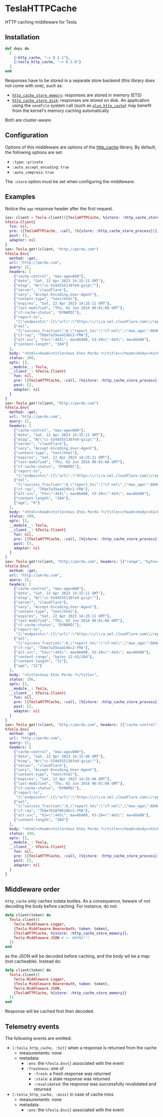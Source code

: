 # TeslaHTTPCache

HTTP caching middleware for Tesla

## Installation

```elixir
def deps do
  [
    {:http_cache, "~> 0.3.1"},
    {:tesla_http_cache, "~> 0.3.0"}
  ]
end
```

Responses have to be stored in a separate store backend (this library does not come with one), such
as:
- [`http_cache_store_memory`](https://github.com/tanguilp/http_cache_store_memory): responses are
stored in memory (ETS)
- [`http_cache_store_disk`](https://github.com/tanguilp/http_cache_store_disk): responses are
stored on disk. An application using the `sendfile` system call (such as
[`plug_http_cache`](https://github.com/tanguilp/plug_http_cache)) may benefit from the kernel's
memory caching automatically

Both are cluster-aware.

## Configuration

Options of this middleware are options of the [http_cache](https://hexdocs.pm/http_cache)
library, By default, the following options are set:
- `:type`: `:private`
- `:auto_accept_encoding`: `true`
- `:auto_compress`: `true`

The `:store` option must be set when configuring the middleware.

## Examples

Notice the `age` response header after the first request.

```elixir
iex> client = Tesla.client([{TeslaHTTPCache, %{store: :http_cache_store_process}}])
%Tesla.Client{
  fun: nil,
  pre: [{TeslaHTTPCache, :call, [%{store: :http_cache_store_process}]}],
  post: [],
  adapter: nil
}
iex> Tesla.get!(client, "http://perdu.com")
%Tesla.Env{
  method: :get,
  url: "http://perdu.com",
  query: [],
  headers: [
    {"cache-control", "max-age=600"},
    {"date", "Sat, 22 Apr 2023 14:15:11 GMT"},
    {"etag", "W/\"cc-5344555136fe9-gzip\""},
    {"server", "cloudflare"},
    {"vary", "Accept-Encoding,User-Agent"},
    {"content-type", "text/html"},
    {"expires", "Sat, 22 Apr 2023 14:25:11 GMT"},
    {"last-modified", "Thu, 02 Jun 2016 06:01:08 GMT"},
    {"cf-cache-status", "DYNAMIC"},
    {"report-to",
     "{\"endpoints\":[{\"url\":\"https:\\/\\/a.nel.cloudflare.com\\/report\\/v3?s=OW%2BJhOzTmxq4FGquM7w7bvkDLoryGQY9elB6ajNGx6Wgw0%2BjJechCF9vurIyh1V8rJ%2F0O6KL%2B36xUILE8SICSy1o0O1%2FrR2lx0XHgsN0ZWhBXsWf81OnlHM6ITw%3D\"}],\"group\":\"cf-nel\",\"max_age\":604800}"},
    {"nel",
     "{\"success_fraction\":0,\"report_to\":\"cf-nel\",\"max_age\":604800}"},
    {"cf-ray", "7bbe7a35ea419bc2-FRA"},
    {"alt-svc", "h3=\":443\"; ma=86400, h3-29=\":443\"; ma=86400"},
    {"content-length", "204"}
  ],
  body: "<html><head><title>Vous Etes Perdu ?</title></head><body><h1>Perdu sur l'Internet ?</h1><h2>Pas de panique, on va vous aider</h2><strong><pre>    * <----- vous &ecirc;tes ici</pre></strong></body></html>\n",
  status: 200,
  opts: [],
  __module__: Tesla,
  __client__: %Tesla.Client{
    fun: nil,
    pre: [{TeslaHTTPCache, :call, [%{store: :http_cache_store_process}]}],
    post: [],
    adapter: nil
  }
}
iex> Tesla.get!(client, "http://perdu.com")
%Tesla.Env{
  method: :get,
  url: "http://perdu.com",
  query: [],
  headers: [
    {"cache-control", "max-age=600"},
    {"date", "Sat, 22 Apr 2023 14:15:11 GMT"},
    {"etag", "W/\"cc-5344555136fe9-gzip\""},
    {"server", "cloudflare"},
    {"vary", "Accept-Encoding,User-Agent"},
    {"content-type", "text/html"},
    {"expires", "Sat, 22 Apr 2023 14:25:11 GMT"},
    {"last-modified", "Thu, 02 Jun 2016 06:01:08 GMT"},
    {"cf-cache-status", "DYNAMIC"},
    {"report-to",
     "{\"endpoints\":[{\"url\":\"https:\\/\\/a.nel.cloudflare.com\\/report\\/v3?s=OW%2BJhOzTmxq4FGquM7w7bvkDLoryGQY9elB6ajNGx6Wgw0%2BjJechCF9vurIyh1V8rJ%2F0O6KL%2B36xUILE8SICSy1o0O1%2FrR2lx0XHgsN0ZWhBXsWf81OnlHM6ITw%3D\"}],\"group\":\"cf-nel\",\"max_age\":604800}"},
    {"nel",
     "{\"success_fraction\":0,\"report_to\":\"cf-nel\",\"max_age\":604800}"},
    {"cf-ray", "7bbe7a35ea419bc2-FRA"},
    {"alt-svc", "h3=\":443\"; ma=86400, h3-29=\":443\"; ma=86400"},
    {"content-length", "204"},
    {"age", "8"}
  ],
  body: "<html><head><title>Vous Etes Perdu ?</title></head><body><h1>Perdu sur l'Internet ?</h1><h2>Pas de panique, on va vous aider</h2><strong><pre>    * <----- vous &ecirc;tes ici</pre></strong></body></html>\n",
  status: 200,
  opts: [],
  __module__: Tesla,
  __client__: %Tesla.Client{
    fun: nil,
    pre: [{TeslaHTTPCache, :call, [%{store: :http_cache_store_process}]}],
    post: [],
    adapter: nil
  }
}
iex> Tesla.get!(client, "http://perdu.com", headers: [{"range", "bytes=12-43"}])
%Tesla.Env{
  method: :get,
  url: "http://perdu.com",
  query: [],
  headers: [
    {"cache-control", "max-age=600"},
    {"date", "Sat, 22 Apr 2023 14:15:11 GMT"},
    {"etag", "W/\"cc-5344555136fe9-gzip\""},
    {"server", "cloudflare"},
    {"vary", "Accept-Encoding,User-Agent"},
    {"content-type", "text/html"},
    {"expires", "Sat, 22 Apr 2023 14:25:11 GMT"},
    {"last-modified", "Thu, 02 Jun 2016 06:01:08 GMT"},
    {"cf-cache-status", "DYNAMIC"},
    {"report-to",
     "{\"endpoints\":[{\"url\":\"https:\\/\\/a.nel.cloudflare.com\\/report\\/v3?s=OW%2BJhOzTmxq4FGquM7w7bvkDLoryGQY9elB6ajNGx6Wgw0%2BjJechCF9vurIyh1V8rJ%2F0O6KL%2B36xUILE8SICSy1o0O1%2FrR2lx0XHgsN0ZWhBXsWf81OnlHM6ITw%3D\"}],\"group\":\"cf-nel\",\"max_age\":604800}"},
    {"nel",
     "{\"success_fraction\":0,\"report_to\":\"cf-nel\",\"max_age\":604800}"},
    {"cf-ray", "7bbe7a35ea419bc2-FRA"},
    {"alt-svc", "h3=\":443\"; ma=86400, h3-29=\":443\"; ma=86400"},
    {"content-range", "bytes 12-43/204"},
    {"content-length", "32"},
    {"age", "22"}
  ],
  body: "<title>Vous Etes Perdu ?</title>",
  status: 206,
  opts: [],
  __module__: Tesla,
  __client__: %Tesla.Client{
    fun: nil,
    pre: [{TeslaHTTPCache, :call, [%{store: :http_cache_store_process}]}],
    post: [],
    adapter: nil
  }
}
iex> Tesla.get!(client, "http://perdu.com", headers: [{"cache-control", "no-cache"}])
%Tesla.Env{
  method: :get,
  url: "http://perdu.com",
  query: [],
  headers: [
    {"cache-control", "max-age=600"},
    {"date", "Sat, 22 Apr 2023 14:15:46 GMT"},
    {"etag", "W/\"cc-5344555136fe9-gzip\""},
    {"server", "cloudflare"},
    {"vary", "Accept-Encoding,User-Agent"},
    {"content-type", "text/html"},
    {"expires", "Sat, 22 Apr 2023 14:25:46 GMT"},
    {"last-modified", "Thu, 02 Jun 2016 06:01:08 GMT"},
    {"cf-cache-status", "DYNAMIC"},
    {"report-to",
     "{\"endpoints\":[{\"url\":\"https:\\/\\/a.nel.cloudflare.com\\/report\\/v3?s=3gbcT%2Bp7OxvokGPjTitRoTA9KyQOcbn6z1EG5jp2%2Frvg%2FqA%2Bi0CZgDK0O7VNSB6c5UIPsilr%2BMysTPCgi8ocxYYCsMhc82q4e7EP4nAI5zYYuJhmMGFXTeSjWMI%3D\"}],\"group\":\"cf-nel\",\"max_age\":604800}"},
    {"nel",
     "{\"success_fraction\":0,\"report_to\":\"cf-nel\",\"max_age\":604800}"},
    {"cf-ray", "7bbe7b10f8619bc2-FRA"},
    {"alt-svc", "h3=\":443\"; ma=86400, h3-29=\":443\"; ma=86400"},
    {"content-length", "204"}
  ],
  body: "<html><head><title>Vous Etes Perdu ?</title></head><body><h1>Perdu sur l'Internet ?</h1><h2>Pas de panique, on va vous aider</h2><strong><pre>    * <----- vous &ecirc;tes ici</pre></strong></body></html>\n",
  status: 200,
  opts: [],
  __module__: Tesla,
  __client__: %Tesla.Client{
    fun: nil,
    pre: [{TeslaHTTPCache, :call, [%{store: :http_cache_store_process}]}],
    post: [],
    adapter: nil
  }
}

```

## Middleware order

`http_cache` only caches iodata bodies. As a consequence, beware of not decoding the body before
caching. For instance, do not:

```elixir
defp client(token) do
  Tesla.client([
    Tesla.Middleware.Logger,
    {Tesla.Middleware.BearerAuth, token: token},
    {TeslaHTTPCache, %{store: :http_cache_store_memory}},
    Tesla.Middleware.JSON # <- WRONG!!!
  ])
end
```

as the JSON will be decoded before caching, and the body wil be a map (not cacheable). Instead do:

```elixir
defp client(token) do
  Tesla.client([
    Tesla.Middleware.Logger,
    {Tesla.Middleware.BearerAuth, token: token},
    Tesla.Middleware.JSON,
    {TeslaHTTPCache, %{store: :http_cache_store_memory}}
  ])
end
```

Response will be cached first then decoded.

## Telemetry events

The following events are emitted:
- `[:tesla_http_cache, :hit]` when a response is returned from the cache
  - measurements: none
  - metadata:
    - `:env`: the `%Tesla.Env{}` associated with the event
    - `:freshness`: one of
      - `:fresh`: a fresh response was returned
      - `:stale`: a stale response was returned
      - `:revalidated`: the response was successfully revalidated and returned
- `[:tesla_http_cache, :miss]` in case of cache miss
  - measurements: none
  - metadata:
    - `:env`: the `%Tesla.Env{}` associated with the event
